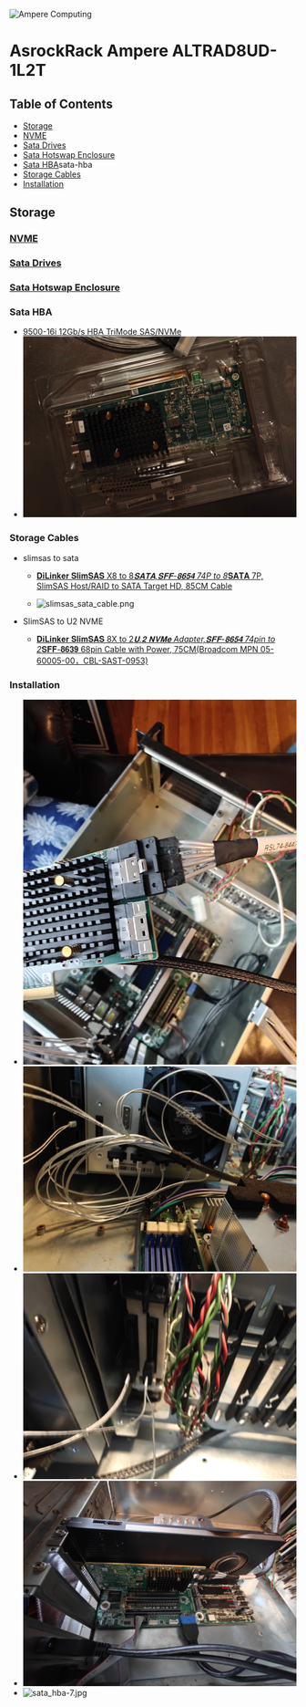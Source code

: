 ![Ampere Computing](https://avatars2.githubusercontent.com/u/34519842?s=400&u=1d29afaac44f477cbb0226139ec83f73faefe154&v=4)

# AsrockRack Ampere ALTRAD8UD-1L2T

## Table of Contents
* [Storage](#storage)
 * [NVME](nvme.md)
 * [Sata Drives](sata_hotswap.md#sata-drives)
 * [Sata Hotswap Enclosure](sata_hotswap.md#sata-hostswap-enclosure)
* [Sata HBA](#)sata-hba
* [Storage Cables](#storage-cables)
* [Installation](#installation)

## Storage

### [NVME](nvme.md)
### [Sata Drives](sata_hotswap.md#sata-drives)
### [Sata Hotswap Enclosure](sata_hotswap.md#sata-hostswap-enclosure)

### Sata HBA

* [9500-16i 12Gb/s HBA TriMode SAS/NVMe](https://www.amazon.com/dp/B08926P9R4?ref=ppx_yo2ov_dt_b_fed_asin_title)
* ![sata_hba_only.png](./img/sata_hba_only.png)

### Storage Cables

* slimsas to sata

  * [𝐃𝐢𝐋𝐢𝐧𝐤𝐞𝐫 𝐒𝐥𝐢𝐦𝐒𝐀𝐒 X8 to 8*𝐒𝐀𝐓𝐀,𝐒𝐅𝐅-𝟖𝟔𝟓𝟒 74P to 8*𝐒𝐀𝐓𝐀 7P, SlimSAS Host/RAID to SATA Target HD, 85CM Cable](https://www.amazon.com/dp/B09S3NKZNZ?ref=ppx_yo2ov_dt_b_fed_asin_title)

  * ![slimsas_sata_cable.png](./img/slimsas_sata_cable.jpg)

* SlimSAS to U2 NVME

  * [𝐃𝐢𝐋𝐢𝐧𝐤𝐞𝐫 𝐒𝐥𝐢𝐦𝐒𝐀𝐒 8X to 2*𝐔.𝟐 𝐍𝐕𝐌𝐞 Adapter,𝐒𝐅𝐅-𝟖𝟔𝟓𝟒 74pin to 2*𝐒𝐅𝐅-𝟖𝟔𝟑𝟗 68pin Cable with Power, 75CM(Broadcom MPN 05-60005-00，CBL-SAST-0953)](https://www.amazon.com/dp/B098JBS7QD?ref=ppx_yo2ov_dt_b_fed_asin_title)

### Installation
  * ![sata_hba-3.jpg](./img/sata_hba-3.jpg)
  * ![sata_hba-6.jpg](./img/sata_hba-6.jpg)
  * ![sata_hba-8.jpg](./img/sata_hba-8.jpg)
  * ![sata_hba-5.jpg](./img/sata_hba-5.jpg)
  * ![sata_hba-7.jpg](./img/sata_hba-7.jpg)
